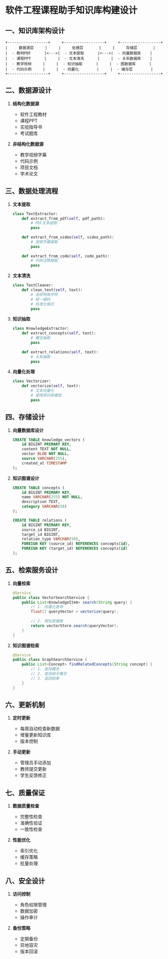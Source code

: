 # 软件工程课程助手知识库构建设计

## 一、知识库架构设计
```
+------------------+     +------------------+     +------------------+
|     数据源层     |     |     处理层       |     |     存储层       |
|  - 教材PDF      |<--->|  - 文本提取      |<--->|  - 向量数据库    |
|  - 课程PPT      |     |  - 文本清洗      |     |  - 关系数据库    |
|  - 教学视频     |     |  - 知识抽取      |     |  - 图数据库      |
|  - 代码示例     |     |  - 向量化        |     |  - 缓存层        |
+------------------+     +------------------+     +------------------+
```

## 二、数据源设计
1. **结构化数据源**
   - 软件工程教材
   - 课程PPT
   - 实验指导书
   - 考试题库

2. **非结构化数据源**
   - 教学视频字幕
   - 代码示例
   - 项目文档
   - 学术论文

## 三、数据处理流程
1. **文本提取**
   ```python
   class TextExtractor:
       def extract_from_pdf(self, pdf_path):
           # PDF文本提取
           pass
       
       def extract_from_video(self, video_path):
           # 视频字幕提取
           pass
       
       def extract_from_code(self, code_path):
           # 代码注释提取
           pass
   ```

2. **文本清洗**
   ```python
   class TextCleaner:
       def clean_text(self, text):
           # 去除特殊字符
           # 统一编码
           # 标准化格式
           pass
   ```

3. **知识抽取**
   ```python
   class KnowledgeExtractor:
       def extract_concepts(self, text):
           # 概念抽取
           pass
       
       def extract_relations(self, text):
           # 关系抽取
           pass
   ```

4. **向量化处理**
   ```python
   class Vectorizer:
       def vectorize(self, text):
           # 文本向量化
           # 使用预训练模型
           pass
   ```

## 四、存储设计
1. **向量数据库设计**
   ```sql
   CREATE TABLE knowledge_vectors (
       id BIGINT PRIMARY KEY,
       content TEXT NOT NULL,
       vector BLOB NOT NULL,
       source VARCHAR(255),
       created_at TIMESTAMP
   );
   ```

2. **知识图谱设计**
   ```sql
   CREATE TABLE concepts (
       id BIGINT PRIMARY KEY,
       name VARCHAR(255) NOT NULL,
       description TEXT,
       category VARCHAR(50)
   );

   CREATE TABLE relations (
       id BIGINT PRIMARY KEY,
       source_id BIGINT,
       target_id BIGINT,
       relation_type VARCHAR(50),
       FOREIGN KEY (source_id) REFERENCES concepts(id),
       FOREIGN KEY (target_id) REFERENCES concepts(id)
   );
   ```

## 五、检索服务设计
1. **向量检索**
   ```java
   @Service
   public class VectorSearchService {
       public List<KnowledgeItem> search(String query) {
           // 1. 向量化查询
           float[] queryVector = vectorize(query);
           
           // 2. 相似度搜索
           return vectorStore.search(queryVector);
       }
   }
   ```

2. **知识图谱检索**
   ```java
   @Service
   public class GraphSearchService {
       public List<Concept> findRelatedConcepts(String concept) {
           // 1. 查找概念
           // 2. 查找相关概念
           // 3. 返回结果
       }
   }
   ```

## 六、更新机制
1. **定时更新**
   - 每周自动检查新数据
   - 增量更新知识库
   - 版本控制

2. **手动更新**
   - 管理员手动添加
   - 教师提交更新
   - 学生反馈修正

## 七、质量保证
1. **数据质量检查**
   - 完整性检查
   - 准确性验证
   - 一致性检查

2. **性能优化**
   - 索引优化
   - 缓存策略
   - 批量处理

## 八、安全设计
1. **访问控制**
   - 角色权限管理
   - 数据加密
   - 操作审计

2. **备份策略**
   - 定期备份
   - 异地容灾
   - 版本回滚 